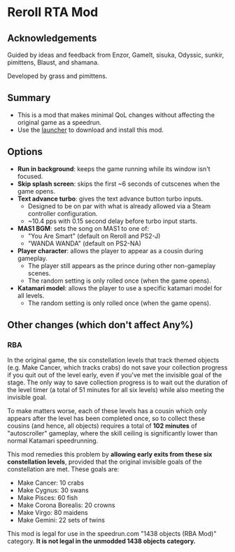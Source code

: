 # Reroll RTA Mod

## Acknowledgements

Guided by ideas and feedback from Enzor, GameIt, sisuka, Odyssic, sunkir, pimittens, Blaust, and shamana.

Developed by grass and pimittens.

## Summary

- This is a mod that makes minimal QoL changes without affecting the original game as a speedrun.
- Use the [launcher](https://github.com/misoelegant/rpm/tree/master/updater) to download and install this mod.

## Options

- **Run in background**: keeps the game running while its window isn't focused.
- **Skip splash screen**: skips the first ~6 seconds of cutscenes when the game opens.
- **Text advance turbo**: gives the text advance button turbo inputs.
  - Designed to be on par with what is already allowed via a Steam controller configuration. 
  - ~10.4 pps with 0.15 second delay before turbo input starts.
- **MAS1 BGM**: sets the song on MAS1 to one of:
  - "You Are Smart" (default on Reroll and PS2-J)
  - "WANDA WANDA" (default on PS2-NA)
- **Player character**: allows the player to appear as a cousin during gameplay.
  - The player still appears as the prince during other non-gameplay scenes.
  - The random setting is only rolled once (when the game opens).
- **Katamari model**: allows the player to use a specific katamari model for all levels.
  - The random setting is only rolled once (when the game opens).

## Other changes (which don't affect Any%)

### RBA
In the original game, the six constellation levels that track themed objects
(e.g. Make Cancer, which tracks crabs) do not save your collection progress if you quit out
of the level early, even if you've met the invisible goal of the stage. The only way to save
collection progress is to wait out the duration of the level timer (a total of 51 minutes for all six levels)
while also meeting the invisible goal.

To make matters worse, each of these levels has a cousin which only appears after the level has been
completed once, so to collect these cousins (and hence, all objects) requires a total of **102 minutes** of
"autoscroller" gameplay, where the skill ceiling is significantly lower than normal Katamari speedrunning.

This mod remedies this problem by **allowing early exits from these six constellation levels**,
provided that the original invisible goals of the constellation are met. These goals are:

  - Make Cancer: 10 crabs
  - Make Cygnus: 30 swans
  - Make Pisces: 60 fish
  - Make Corona Borealis: 20 crowns
  - Make Virgo: 80 maidens
  - Make Gemini: 22 sets of twins

This mod is legal for use in the speedrun.com "1438 objects (RBA Mod)" category.
**It is not legal in the unmodded 1438 objects category.**
